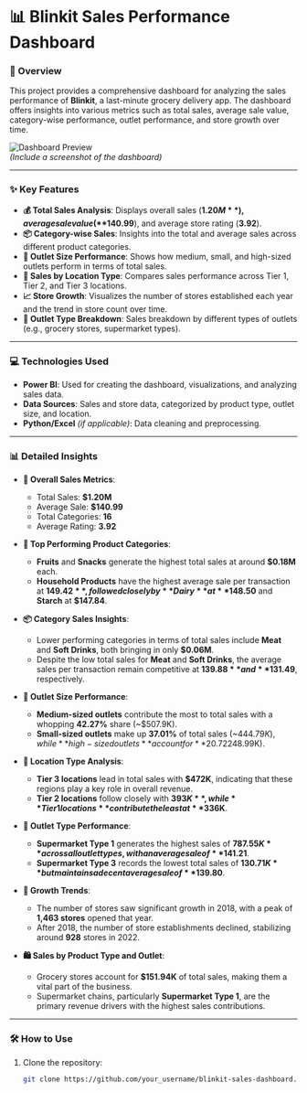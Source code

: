# 📊 Blinkit Sales Performance Dashboard

### 📝 Overview

This project provides a comprehensive dashboard for analyzing the sales performance of **Blinkit**, a last-minute grocery delivery app. The dashboard offers insights into various metrics such as total sales, average sale value, category-wise performance, outlet performance, and store growth over time.

![Dashboard Preview](path_to_image)  
*(Include a screenshot of the dashboard)*

---

### ✨ Key Features

- **💰 Total Sales Analysis**: Displays overall sales (**$1.20M**), average sale value (**$140.99**), and average store rating (**3.92**).
- **📦 Category-wise Sales**: Insights into the total and average sales across different product categories.
- **🏢 Outlet Size Performance**: Shows how medium, small, and high-sized outlets perform in terms of total sales.
- **📍 Sales by Location Type**: Compares sales performance across Tier 1, Tier 2, and Tier 3 locations.
- **📈 Store Growth**: Visualizes the number of stores established each year and the trend in store count over time.
- **🏬 Outlet Type Breakdown**: Sales breakdown by different types of outlets (e.g., grocery stores, supermarket types).

---

### 💻 Technologies Used

- **Power BI**: Used for creating the dashboard, visualizations, and analyzing sales data.
- **Data Sources**: Sales and store data, categorized by product type, outlet size, and location.
- **Python/Excel** *(if applicable)*: Data cleaning and preprocessing.

---

### 📊 Detailed Insights

- **💸 Overall Sales Metrics**:
  - Total Sales: **$1.20M**
  - Average Sale: **$140.99**
  - Total Categories: **16**
  - Average Rating: **3.92**

- **🏅 Top Performing Product Categories**:
  - **Fruits** and **Snacks** generate the highest total sales at around **$0.18M** each.
  - **Household Products** have the highest average sale per transaction at **$149.42**, followed closely by **Dairy** at **$148.50** and **Starch** at **$147.84**.

- **📦 Category Sales Insights**:
  - Lower performing categories in terms of total sales include **Meat** and **Soft Drinks**, both bringing in only **$0.06M**.
  - Despite the low total sales for **Meat** and **Soft Drinks**, the average sales per transaction remain competitive at **$139.88** and **$131.49**, respectively.

- **🏪 Outlet Size Performance**:
  - **Medium-sized outlets** contribute the most to total sales with a whopping **42.27%** share (~$507.9K).
  - **Small-sized outlets** make up **37.01%** of total sales (~$444.79K), while **high-sized outlets** account for **20.72%** (~$248.99K).

- **📍 Location Type Analysis**:
  - **Tier 3 locations** lead in total sales with **$472K**, indicating that these regions play a key role in overall revenue.
  - **Tier 2 locations** follow closely with **$393K**, while **Tier 1 locations** contribute the least at **$336K**.

- **🛒 Outlet Type Performance**:
  - **Supermarket Type 1** generates the highest sales of **$787.55K** across all outlet types, with an average sale of **$141.21**.
  - **Supermarket Type 3** records the lowest total sales of **$130.71K** but maintains a decent average sale of **$139.80**.

- **📅 Growth Trends**:
  - The number of stores saw significant growth in 2018, with a peak of **1,463 stores** opened that year.
  - After 2018, the number of store establishments declined, stabilizing around **928** stores in 2022.

- **🛍️ Sales by Product Type and Outlet**:
  - Grocery stores account for **$151.94K** of total sales, making them a vital part of the business.
  - Supermarket chains, particularly **Supermarket Type 1**, are the primary revenue drivers with the highest sales contributions.

---

### 🛠️ How to Use

1. Clone the repository:
   ```bash
   git clone https://github.com/your_username/blinkit-sales-dashboard.git
